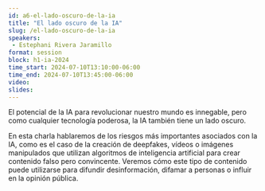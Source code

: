 ```yaml
---
id: a6-el-lado-oscuro-de-la-ia
title: "El lado oscuro de la IA"
slug: /el-lado-oscuro-de-la-ia
speakers:
 - Estephani Rivera Jaramillo
format: session
block: h1-ia-2024
time_start: 2024-07-10T13:10:00-06:00
time_end: 2024-07-10T13:45:00-06:00
video:
slides:
---
```


El potencial de la IA para revolucionar nuestro mundo es innegable, pero como cualquier tecnología poderosa, la IA también tiene un lado oscuro.

En esta charla hablaremos de los riesgos más importantes asociados con la IA, como es el caso de la creación de deepfakes, vídeos o imágenes manipulados que utilizan algoritmos de inteligencia artificial para crear contenido falso pero convincente. Veremos cómo este tipo de contenido puede utilizarse para difundir desinformación, difamar a personas o influir en la opinión pública.